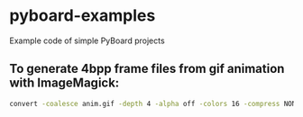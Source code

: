 # pyboard-examples
Example code of simple PyBoard projects


## To generate 4bpp frame files from gif animation with ImageMagick:
```bash
convert -coalesce anim.gif -depth 4 -alpha off -colors 16 -compress NONE -colorspace Gray -resize 256 -crop 256x64+0+32 -trim +repage anim_%05d.gray
```

